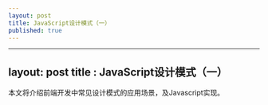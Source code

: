 ```yaml
---
layout: post
title: JavaScript设计模式（一）
published: true
---
```

---
layout: post
title : JavaScript设计模式（一）
---

本文将介绍前端开发中常见设计模式的应用场景，及Javascript实现。

